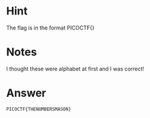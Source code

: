 # Hint
The flag is in the format PICOCTF{}

# Notes
I thought these were alphabet at first and I was correct!

# Answer
`PICOCTF{THENUMBERSMASON}`
